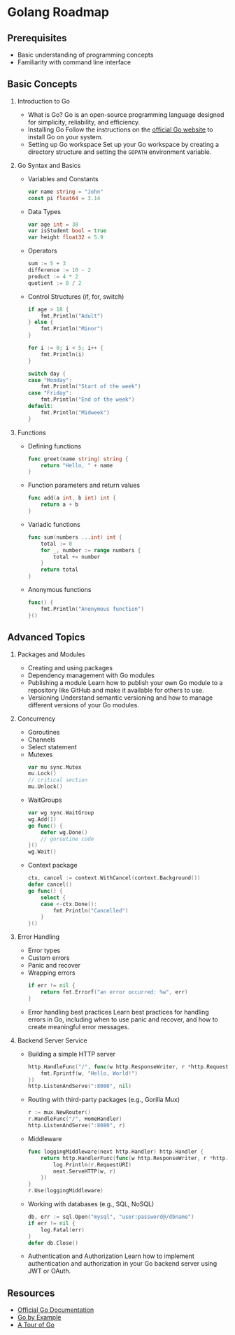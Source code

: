 # Golang Roadmap

## Prerequisites
- Basic understanding of programming concepts
- Familiarity with command line interface

## Basic Concepts
1. Introduction to Go
   - What is Go?
     Go is an open-source programming language designed for simplicity, reliability, and efficiency.
   - Installing Go
     Follow the instructions on the [official Go website](https://golang.org/doc/install) to install Go on your system.
   - Setting up Go workspace
     Set up your Go workspace by creating a directory structure and setting the `GOPATH` environment variable.

2. Go Syntax and Basics
   - Variables and Constants
     ```go
     var name string = "John"
     const pi float64 = 3.14
     ```
   - Data Types
     ```go
     var age int = 30
     var isStudent bool = true
     var height float32 = 5.9
     ```
   - Operators
     ```go
     sum := 5 + 3
     difference := 10 - 2
     product := 4 * 2
     quotient := 8 / 2
     ```
   - Control Structures (if, for, switch)
     ```go
     if age > 18 {
         fmt.Println("Adult")
     } else {
         fmt.Println("Minor")
     }

     for i := 0; i < 5; i++ {
         fmt.Println(i)
     }

     switch day {
     case "Monday":
         fmt.Println("Start of the week")
     case "Friday":
         fmt.Println("End of the week")
     default:
         fmt.Println("Midweek")
     }
     ```

3. Functions
   - Defining functions
     ```go
     func greet(name string) string {
         return "Hello, " + name
     }
     ```
   - Function parameters and return values
     ```go
     func add(a int, b int) int {
         return a + b
     }
     ```
   - Variadic functions
     ```go
     func sum(numbers ...int) int {
         total := 0
         for _, number := range numbers {
             total += number
         }
         return total
     }
     ```
   - Anonymous functions
     ```go
     func() {
         fmt.Println("Anonymous function")
     }()
     ```

## Advanced Topics
1. Packages and Modules
   - Creating and using packages
   - Dependency management with Go modules
   - Publishing a module
     Learn how to publish your own Go module to a repository like GitHub and make it available for others to use.
   - Versioning
     Understand semantic versioning and how to manage different versions of your Go modules.

2. Concurrency
   - Goroutines
   - Channels
   - Select statement
   - Mutexes
     ```go
     var mu sync.Mutex
     mu.Lock()
     // critical section
     mu.Unlock()
     ```
   - WaitGroups
     ```go
     var wg sync.WaitGroup
     wg.Add(1)
     go func() {
         defer wg.Done()
         // goroutine code
     }()
     wg.Wait()
     ```
   - Context package
     ```go
     ctx, cancel := context.WithCancel(context.Background())
     defer cancel()
     go func() {
         select {
         case <-ctx.Done():
             fmt.Println("Cancelled")
         }
     }()
     ```

3. Error Handling
   - Error types
   - Custom errors
   - Panic and recover
   - Wrapping errors
     ```go
     if err != nil {
         return fmt.Errorf("an error occurred: %w", err)
     }
     ```
   - Error handling best practices
     Learn best practices for handling errors in Go, including when to use panic and recover, and how to create meaningful error messages.

4. Backend Server Service
   - Building a simple HTTP server
     ```go
     http.HandleFunc("/", func(w http.ResponseWriter, r *http.Request) {
         fmt.Fprintf(w, "Hello, World!")
     })
     http.ListenAndServe(":8080", nil)
     ```
   - Routing with third-party packages (e.g., Gorilla Mux)
     ```go
     r := mux.NewRouter()
     r.HandleFunc("/", HomeHandler)
     http.ListenAndServe(":8080", r)
     ```
   - Middleware
     ```go
     func loggingMiddleware(next http.Handler) http.Handler {
         return http.HandlerFunc(func(w http.ResponseWriter, r *http.Request) {
             log.Println(r.RequestURI)
             next.ServeHTTP(w, r)
         })
     }
     r.Use(loggingMiddleware)
     ```
   - Working with databases (e.g., SQL, NoSQL)
     ```go
     db, err := sql.Open("mysql", "user:password@/dbname")
     if err != nil {
         log.Fatal(err)
     }
     defer db.Close()
     ```
   - Authentication and Authorization
     Learn how to implement authentication and authorization in your Go backend server using JWT or OAuth.

## Resources
- [Official Go Documentation](https://golang.org/doc/)
- [Go by Example](https://gobyexample.com/)
- [A Tour of Go](https://tour.golang.org/)

